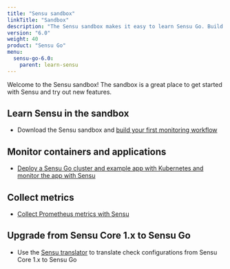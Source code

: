 ```yaml
---
title: "Sensu sandbox"
linkTitle: "Sandbox"
description: "The Sensu sandbox makes it easy to learn Sensu Go. Build your first monitoring workflow and set up container and application monitoring. There’s also a lesson plan for upgrading from Sensu Core 1.x to Sensu Go!"
version: "6.0"
weight: 40
product: "Sensu Go"
menu:
  sensu-go-6.0:
    parent: learn-sensu
---
```


Welcome to the Sensu sandbox! The sandbox is a great place to get started with Sensu and try out new features.

## Learn Sensu in the sandbox
- Download the Sensu sandbox and [build your first monitoring workflow][1]

## Monitor containers and applications
- [Deploy a Sensu Go cluster and example app with Kubernetes and monitor the app with Sensu][2]

## Collect metrics
- [Collect Prometheus metrics with Sensu][3]

## Upgrade from Sensu Core 1.x to Sensu Go
- Use the [Sensu translator][4] to translate check configurations from Sensu Core 1.x to Sensu Go

[1]: ../learn-sensu-sandbox/
[2]: https://github.com/sensu/sensu-k8s-quick-start
[3]: ../../learn/prometheus-metrics/
[4]: https://github.com/sensu/sandbox/tree/master/sensu-go/lesson_plans/check-upgrade/

